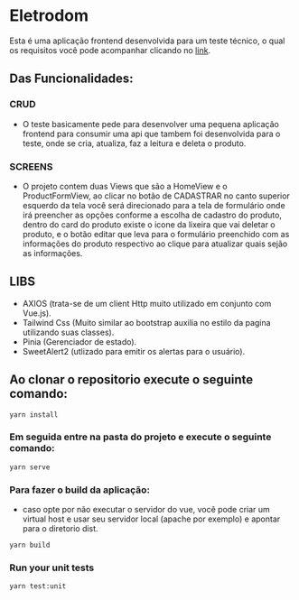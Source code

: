# Eletrodom

 Esta é uma aplicação frontend desenvolvida para um teste técnico, o qual os requisitos 
você pode acompanhar clicando no [link](https://drive.google.com/file/d/1xY6EfiSDgJjQhrFCwiHQfL1fxTKg6S7i/view).

## Das Funcionalidades:

### CRUD
- O teste basicamente pede para desenvolver uma pequena aplicação frontend para consumir uma api
que tambem foi desenvolvida para o teste, onde se cria, atualiza, faz a leitura e deleta o produto.

### SCREENS
- O projeto contem duas Views que são a HomeView e o ProductFormView, ao clicar no botão de CADASTRAR
no canto superior esquerdo da tela você será direcionado para a tela de formulário onde irá preencher
as opções conforme a escolha de cadastro do produto, dentro do card do produto existe o icone da lixeira
que vai deletar o produto, e o botão editar que leva para o formulário preenchido com as informações do 
produto respectivo ao clique para atualizar quais sejão as informações.

## LIBS

- AXIOS (trata-se de um client Http muito utilizado em conjunto com Vue.js).
- Tailwind Css (Muito similar ao bootstrap auxilia no estilo da pagina utilizando suas classes).
- Pinia (Gerenciador de estado).
- SweetAlert2 (utlizado para emitir os alertas para o usuário).

## Ao clonar o repositorio execute o seguinte comando:
```
yarn install
```

### Em seguida entre na pasta do projeto e execute o seguinte comando:
```
yarn serve
```

### Para fazer o build da aplicação:
- caso opte por não executar o servidor do vue, você pode criar um virtual host e usar
seu servidor local (apache por exemplo) e apontar para o diretorio  dist.
```
yarn build
```

### Run your unit tests
```
yarn test:unit
```
